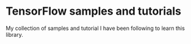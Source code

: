 # TensorFlow samples and tutorials

My collection of samples and tutorial I have been following to learn this library.
